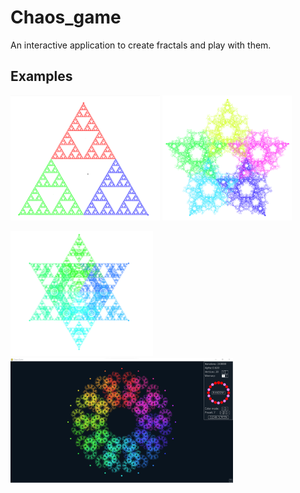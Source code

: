 # Chaos_game
An interactive application to create fractals and play with them.

## Examples
<img src="/images/sierp_white.png" height="200"></img>
<img src="/images/5H2BigIter.png" height="200">


<img src="/images/6_Biter_white.png" height="200"></img>
<img src="/images/window_example.png" height="200">
